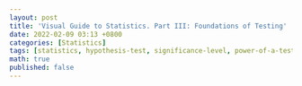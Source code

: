 ```yaml
---
layout: post
title: 'Visual Guide to Statistics. Part III: Foundations of Testing'
date: 2022-02-09 03:13 +0800
categories: [Statistics]
tags: [statistics, hypothesis-test, significance-level, power-of-a-test, neyman-pearson-criterion]
math: true
published: false
---
```


